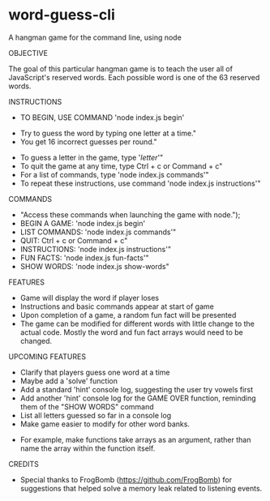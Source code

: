 # word-guess-cli
A hangman game for the command line, using node

OBJECTIVE

The goal of this particular hangman game is to teach the user all of JavaScript's reserved words. Each possible word is one of the 63 reserved words. 

INSTRUCTIONS

* TO BEGIN, USE COMMAND 'node index.js begin'
- Try to guess the word by typing one letter at a time."
- You get 16 incorrect guesses per round."
* To guess a letter in the game, type '*letter*'"
* To quit the game at any time, type Ctrl + c or Command + c"
* For a list of commands, type 'node index.js commands'"
* To repeat these instructions, use command 'node index.js instructions'"

COMMANDS

* "Access these commands when launching the game with node.");
* BEGIN A GAME: 'node index.js begin'
* LIST COMMANDS: 'node index.js commands'"
* QUIT: Ctrl + c or Command + c"
* INSTRUCTIONS: 'node index.js instructions'"
* FUN FACTS: 'node index.js fun-facts'"
* SHOW WORDS: 'node index.js show-words"

FEATURES
- Game will display the word if player loses
- Instructions and basic commands appear at start of game
- Upon completion of a game, a random fun fact will be presented
- The game can be modified for different words with little change to the actual code. Mostly the word and fun fact arrays would need to be changed.

UPCOMING FEATURES
* Clarify that players guess one word at a time
* Maybe add a 'solve' function
* Add a standard 'hint' console log, suggesting the user try vowels first
* Add another 'hint' console log for the GAME OVER function, reminding them of the "SHOW WORDS" command 
* List all letters guessed so far in a console log
* Make game easier to modify for other word banks.
- For example, make functions take arrays as an argument, rather than name the array within the function itself.

CREDITS

* Special thanks to FrogBomb (https://github.com/FrogBomb) for suggestions that helped solve a memory leak related to listening events. 